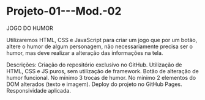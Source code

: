 # Projeto-01---Mod.-02

JOGO DO HUMOR

 Utilizaremos HTML, CSS e JavaScript para criar um jogo que por um botão, altere o humor de algum personagem, não necessariamente precisa ser o humor,
 mas deve realizar a alteração das informações na tela. 
 
 Descrições:
Criação do repositório exclusivo no GitHub.
Utilização de HTML, CSS e JS puros, sem utilização de framework.
Botão de alteração de humor funcional.
No mínimo 3 trocas de humor.
No mínimo 2 elementos do DOM alterados (texto e imagem).
Deploy do projeto no GitHub Pages.
Responsividade aplicada.
